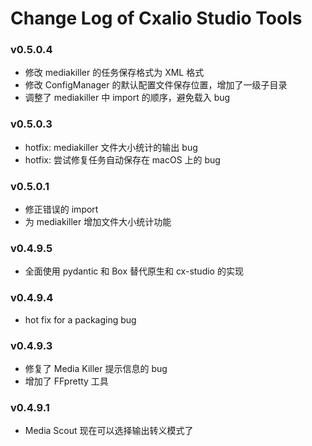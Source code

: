 # Change Log of Cxalio Studio Tools

### v0.5.0.4

- 修改 mediakiller 的任务保存格式为 XML 格式
- 修改 ConfigManager 的默认配置文件保存位置，增加了一级子目录
- 调整了 mediakiller 中 import 的顺序，避免载入 bug

### v0.5.0.3

- hotfix: mediakiller 文件大小统计的输出 bug
- hotfix: 尝试修复任务自动保存在 macOS 上的 bug

### v0.5.0.1

- 修正错误的 import
- 为 mediakiller 增加文件大小统计功能

### v0.4.9.5

- 全面使用 pydantic 和 Box 替代原生和 cx-studio 的实现

### v0.4.9.4

- hot fix for a packaging bug

### v0.4.9.3

- 修复了 Media Killer 提示信息的 bug
- 增加了 FFpretty 工具

### v0.4.9.1

- Media Scout 现在可以选择输出转义模式了
